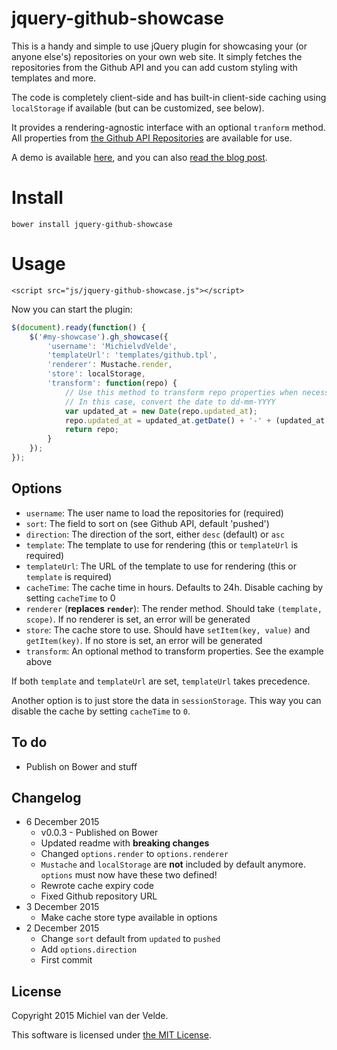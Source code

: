 # jquery-github-showcase

This is a handy and simple to use jQuery plugin for showcasing your (or anyone else's) repositories on your own web site. It simply fetches the repositories from the Github API and you can add custom styling with templates and more.

The code is completely client-side and has built-in client-side caching using `localStorage` if available (but can be customized, see below).

It provides a rendering-agnostic interface with an optional `tranform` method. All properties from [the Github API Repositories](https://developer.github.com/v3/repos/#list-user-repositories) are available for use.

A demo is available [here](http://jquery-github-showcase.artofcoding.nl/), and you can also [read the blog post](http://blog.artofcoding.nl/github-repositories-in-jquery/).

# Install

```
bower install jquery-github-showcase
```

# Usage

	<script src="js/jquery-github-showcase.js"></script>

Now you can start the plugin:

```js
$(document).ready(function() {
	$('#my-showcase').gh_showcase({
		'username': 'MichielvdVelde',
		'templateUrl': 'templates/github.tpl',
		'renderer': Mustache.render,
		'store': localStorage,
		'transform': function(repo) {
			// Use this method to transform repo properties when necessary
			// In this case, convert the date to dd-mm-YYYY
			var updated_at = new Date(repo.updated_at);
			repo.updated_at = updated_at.getDate() + '-' + (updated_at.getMonth() +1) + '-' + updated_at.getFullYear();
			return repo;
		}
	});
});
```

## Options

* `username`: The user name to load the repositories for (required)
* `sort`: The field to sort on (see Github API, default 'pushed')
* `direction`: The direction of the sort, either `desc` (default) or `asc`
* `template`: The template to use for rendering (this or `templateUrl` is required)
* `templateUrl`: The URL of the template to use for rendering (this or `template` is required)
* `cacheTime`: The cache time in hours. Defaults to 24h. Disable caching by setting `cacheTime` to 0
* `renderer` (**replaces `render`**): The render method. Should take `(template, scope)`. If no renderer is set, an error will be generated
* `store`: The cache store to use. Should have `setItem(key, value)` and `getItem(key)`. If no store is set, an error will be generated
* `transform`: An optional method to transform properties. See the example above

If both `template` and `templateUrl` are set, `templateUrl` takes precedence.

Another option is to just store the data in `sessionStorage`. This way you can disable the cache by setting `cacheTime` to `0`.

## To do

* Publish on Bower and stuff

## Changelog

* 6 December 2015
  * v0.0.3 - Published on Bower
  * Updated readme with **breaking changes**
  * Changed `options.render` to `options.renderer`
  * `Mustache` and `localStorage` are **not** included by default anymore. `options` must now have these two defined!
  * Rewrote cache expiry code
  * Fixed Github repository URL
* 3 December 2015
  * Make cache store type available in options
* 2 December 2015
  * Change `sort` default from `updated` to `pushed`
  * Add `options.direction`
  * First commit

## License

Copyright 2015 Michiel van der Velde.

This software is licensed under [the MIT License](LICENSE).
